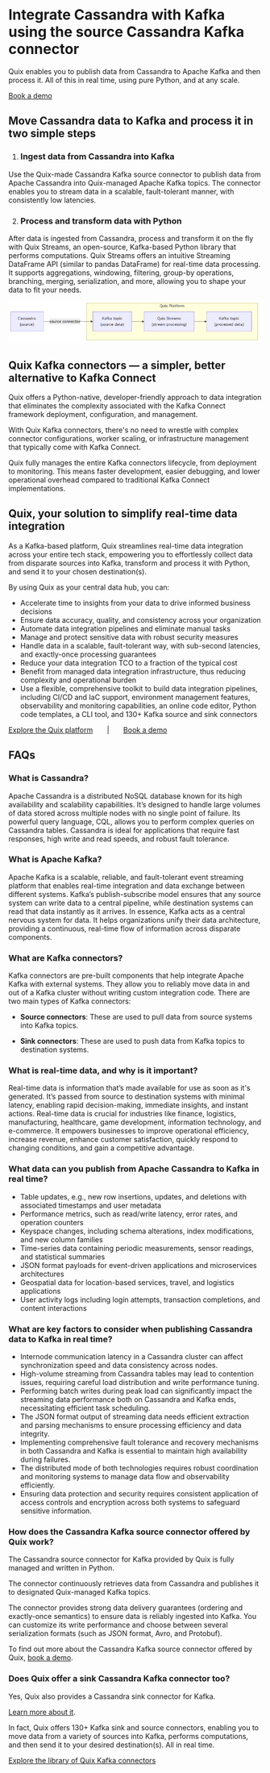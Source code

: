 <!--- BEGIN MARKDOWN --->
# Integrate Cassandra with Kafka using the source Cassandra Kafka connector

Quix enables you to publish data from Cassandra to Apache Kafka and then process it. All of this in real time, using pure Python, and at any scale. 

[Book a demo](https://share.hsforms.com/1iW0TmZzKQMChk0lxd_tGiw4yjw2)

## Move Cassandra data to Kafka and process it in two simple steps

1. ### Ingest data from Cassandra into Kafka

Use the Quix-made Cassandra Kafka source connector to publish data from Apache Cassandra into Quix-managed Apache Kafka topics. The connector enables you to stream data in a scalable, fault-tolerant manner, with consistently low latencies. 

2. ### Process and transform data with Python

After data is ingested from Cassandra, process and transform it on the fly with Quix Streams, an open-source, Kafka-based Python library that performs computations. Quix Streams offers an intuitive Streaming DataFrame API (similar to pandas DataFrame) for real-time data processing. It supports aggregations, windowing, filtering, group-by operations, branching, merging, serialization, and more, allowing you to shape your data to fit your needs.

![Diagram](images/Cassandra-source_diagram_1.png)

## Quix Kafka connectors — a simpler, better alternative to Kafka Connect

Quix offers a Python-native, developer-friendly approach to data integration that eliminates the complexity associated with the Kafka Connect framework deployment, configuration, and management.

With Quix Kafka connectors, there's no need to wrestle with complex connector configurations, worker scaling, or infrastructure management that typically come with Kafka Connect.

Quix fully manages the entire Kafka connectors lifecycle, from deployment to monitoring. This means faster development, easier debugging, and lower operational overhead compared to traditional Kafka Connect implementations.

## Quix, your solution to simplify real-time data integration

As a Kafka-based platform, Quix streamlines real-time data integration across your entire tech stack, empowering you to effortlessly collect data from disparate sources into Kafka, transform and process it with Python, and send it to your chosen destination(s).

By using Quix as your central data hub, you can:

* Accelerate time to insights from your data to drive informed business decisions  
* Ensure data accuracy, quality, and consistency across your organization  
* Automate data integration pipelines and eliminate manual tasks  
* Manage and protect sensitive data with robust security measures  
* Handle data in a scalable, fault-tolerant way, with sub-second latencies, and exactly-once processing guarantees  
* Reduce your data integration TCO to a fraction of the typical cost  
* Benefit from managed data integration infrastructure, thus reducing complexity and operational burden  
* Use a flexible, comprehensive toolkit to build data integration pipelines, including CI/CD and IaC support, environment management features, observability and monitoring capabilities, an online code editor, Python code templates, a CLI tool, and 130+ Kafka source and sink connectors

[Explore the Quix platform](https://portal.demo.quix.io/?workspace=demo-iotphonedemo-prod)  |  [Book a demo](https://share.hsforms.com/1iW0TmZzKQMChk0lxd_tGiw4yjw2)

## FAQs

### What is Cassandra?

Apache Cassandra is a distributed NoSQL database known for its high availability and scalability capabilities. It’s designed to handle large volumes of data stored across multiple nodes with no single point of failure. Its powerful query language, CQL, allows you to perform complex queries on Cassandra tables. Cassandra is ideal for applications that require fast responses, high write and read speeds, and robust fault tolerance.

### What is Apache Kafka?

Apache Kafka is a scalable, reliable, and fault-tolerant event streaming platform that enables real-time integration and data exchange between different systems. Kafka’s publish-subscribe model ensures that any source system can write data to a central pipeline, while destination systems can read that data instantly as it arrives. In essence, Kafka acts as a central nervous system for data. It helps organizations unify their data architecture, providing a continuous, real-time flow of information across disparate components.

### What are Kafka connectors?

Kafka connectors are pre-built components that help integrate Apache Kafka with external systems. They allow you to reliably move data in and out of a Kafka cluster without writing custom integration code. There are two main types of Kafka connectors:

* **Source connectors**: These are used to pull data from source systems into Kafka topics.

* **Sink connectors**: These are used to push data from Kafka topics to destination systems.

### What is real-time data, and why is it important?

Real-time data is information that’s made available for use as soon as it's generated. It’s passed from source to destination systems with minimal latency, enabling rapid decision-making, immediate insights, and instant actions. Real-time data is crucial for industries like finance, logistics, manufacturing, healthcare, game development, information technology, and e-commerce. It empowers businesses to improve operational efficiency, increase revenue, enhance customer satisfaction, quickly respond to changing conditions, and gain a competitive advantage.

### What data can you publish from Apache Cassandra to Kafka in real time?

* Table updates, e.g., new row insertions, updates, and deletions with associated timestamps and user metadata  
* Performance metrics, such as read/write latency, error rates, and operation counters  
* Keyspace changes, including schema alterations, index modifications, and new column families  
* Time-series data containing periodic measurements, sensor readings, and statistical summaries  
* JSON format payloads for event-driven applications and microservices architectures  
* Geospatial data for location-based services, travel, and logistics applications  
* User activity logs including login attempts, transaction completions, and content interactions

### What are key factors to consider when publishing Cassandra data to Kafka in real time?

* Internode communication latency in a Cassandra cluster can affect synchronization speed and data consistency across nodes.  
* High-volume streaming from Cassandra tables may lead to contention issues, requiring careful load distribution and write performance tuning.  
* Performing batch writes during peak load can significantly impact the streaming data performance both on Cassandra and Kafka ends, necessitating efficient task scheduling.  
* The JSON format output of streaming data needs efficient extraction and parsing mechanisms to ensure processing efficiency and data integrity.  
* Implementing comprehensive fault tolerance and recovery mechanisms in both Cassandra and Kafka is essential to maintain high availability during failures.  
* The distributed mode of both technologies requires robust coordination and monitoring systems to manage data flow and observability efficiently.  
* Ensuring data protection and security requires consistent application of access controls and encryption across both systems to safeguard sensitive information.

### How does the Cassandra Kafka source connector offered by Quix work?

The Cassandra source connector for Kafka provided by Quix is fully managed and written in Python.

The connector continuously retrieves data from Cassandra and publishes it to designated Quix-managed Kafka topics.

The connector provides strong data delivery guarantees (ordering and exactly-once semantics) to ensure data is reliably ingested into Kafka. You can customize its write performance and choose between several serialization formats (such as JSON format, Avro, and Protobuf).

To find out more about the Cassandra Kafka source connector offered by Quix, [book a demo](https://share.hsforms.com/1iW0TmZzKQMChk0lxd_tGiw4yjw2).

### Does Quix offer a sink Cassandra Kafka connector too?

Yes, Quix also provides a Cassandra sink connector for Kafka.

[Learn more about it](../../../quix-streams/sinks/coming-soon/Cassandra-sink.md).

In fact, Quix offers 130+ Kafka sink and source connectors, enabling you to move data from a variety of sources into Kafka, performs computations, and then send it to your desired destination(s). All in real time.

[Explore the library of Quix Kafka connectors](https://quix.io/connectors)
<!--- END MARKDOWN --->